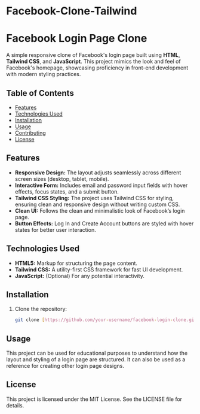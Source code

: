 # Facebook-Clone-Tailwind


# Facebook Login Page Clone

A simple responsive clone of Facebook's login page built using **HTML**, **Tailwind CSS**, and **JavaScript**. This project mimics the look and feel of Facebook's homepage, showcasing proficiency in front-end development with modern styling practices.

## Table of Contents

- [Features](#features)
- [Technologies Used](#technologies-used)
- [Installation](#installation)
- [Usage](#usage)
- [Contributing](#contributing)
- [License](#license)


## Features

- **Responsive Design:** The layout adjusts seamlessly across different screen sizes (desktop, tablet, mobile).
- **Interactive Form:** Includes email and password input fields with hover effects, focus states, and a submit button.
- **Tailwind CSS Styling:** The project uses Tailwind CSS for styling, ensuring clean and responsive design without writing custom CSS.
- **Clean UI:** Follows the clean and minimalistic look of Facebook’s login page.
- **Button Effects:** Log In and Create Account buttons are styled with hover states for better user interaction.

## Technologies Used

- **HTML5:** Markup for structuring the page content.
- **Tailwind CSS:** A utility-first CSS framework for fast UI development.
- **JavaScript:** (Optional) For any potential interactivity.

## Installation

1. Clone the repository:

   ```bash
   git clone [https://github.com/your-username/facebook-login-clone.git](https://github.com/dbarua1020/Facebook-Clone-Tailwind.git)

## Usage
This project can be used for educational purposes to understand how the layout and styling of a login page are structured. It can also be used as a reference for creating other login page designs.

## License
This project is licensed under the MIT License. See the LICENSE file for details.



